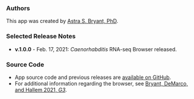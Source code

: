 ### Authors
This app was created by [Astra S. Bryant, PhD](https://scholar.google.com/citations?user=uSGqqakAAAAJ&hl=en).  

### Selected Release Notes
- **v.1.0.0** - Feb. 17, 2021: *Caenorhabditis* RNA-seq Browser released. 

### Source Code
- App source code and previous releases are [available on GitHub](https://github.com/BryantLabUW/Caenorhabditis_RNAseq_Browser).  
- For additional information regarding the browser, see [Bryant, DeMarco, and Hallem 2021, *G3*](https://academic.oup.com/g3journal/article/11/5/jkab104/6212650). 